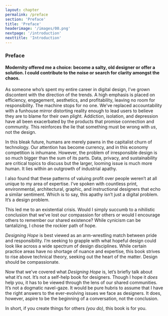```yaml
---
layout: chapter
permalink: /preface
section: 'Preface'
title: 'Preface'
headerimage: '/images/00.png'
nextpage: '/introduction'
nexttitle: 'Introduction'
---
```


### Preface

#### Modernity offered me a choice: become a salty, old designer or offer a solution. I could contribute to the noise or search for clarity amongst the chaos.

<span class="firstcharacter">A</span>s someone who’s spent my entire career in digital design, I’ve grown discontent with the direction of the trends. A high emphasis is placed on efficiency, engagement, aesthetics, and profitability, leaving no room for responsibility. The machine stops for no one. We’ve replaced accountability with a funhouse mirror distorting reality enough to lead users to believe they are to blame for their own plight. Addiction, isolation, and depression have all been exacerbated by the products that promise connection and community. This reinforces the lie that something must be wrong with *us*, not the design.

In this bleak future, humans are merely pawns in the capitalist churn of technology. Our attention has become currency, and in this economy competition is inhumane. However, the problem of irresponsible design is so much bigger than the sum of its parts. Data, privacy, and sustainability are critical topics to discuss but the larger, looming issue is much more human. It lies within an outgrowth of industrial apathy.

I also found that these patterns of valuing profit over people weren’t at all unique to my area of expertise. I’ve spoken with countless print, environmental, architectural, graphic, and instructional designers that echo a similar sentiment. Which is to say, this apathy isn’t just a digital problem. It’s a design problem.

This led me to an existential crisis. Would I simply succumb to a nihilistic conclusion that we’ve lost our compassion for others or would I encourage others to remember our shared existence? While cynicism can be tantalizing, I chose the rockier path of hope.

*Designing Hope* is best viewed as an arm-wrestling match between pride and responsibility. I’m seeking to grapple with what hopeful design could look like across a wide spectrum of design disciplines. While certain practice areas have no shortage of nuance and expertise, this book strives to rise above technical theory, seeking out the heart of the matter. Design should be compassionate.


Now that we’ve covered what *Designing Hope* is, let’s briefly talk about what it’s not. It’s not a self-help book for designers. Though I hope it *does* help you, it has to be viewed through the lens of our shared communities. It’s not a dogmatic navel-gaze. It would be pure hubris to assume that I have the right answers to the ever-evolving issues we face as designers. It does, however, aspire to be the beginning of a conversation, not the conclusion.

In short, if you create things for others *(you do)*, this book is for you.